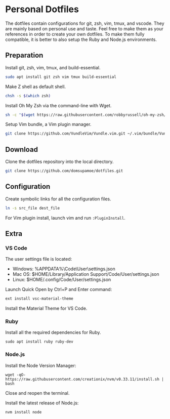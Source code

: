 # Personal Dotfiles

The dotfiles contain configurations for git, zsh, vim, tmux, and vscode. They are mainly based on personal use and taste. Feel free to make them as your references in order to create your own dotfiles. To make them fully compatible, it is better to also setup the Ruby and Node.js environments.

## Preparation

Install git, zsh, vim, tmux, and build-essential.

```bash
sudo apt install git zsh vim tmux build-essential
```

Make Z shell as default shell.

```bash
chsh -s $(which zsh)
```

Install Oh My Zsh via the command-line with Wget.

```bash
sh -c "$(wget https://raw.githubusercontent.com/robbyrussell/oh-my-zsh/master/tools/install.sh -O -)"
```

Setup Vim bundle, a Vim plugin manager.

```bash
git clone https://github.com/VundleVim/Vundle.vim.git ~/.vim/bundle/Vundle.vim
```

## Download

Clone the dotfiles repository into the local directory.

```bash
git clone https://github.com/domsupamoe/dotfiles.git
```

## Configuration

Create symbolic links for all the configuration files.

```bash
ln -s src_file dest_file
```

For Vim plugin install, launch vim and run `:PluginInstall`.

## Extra

### VS Code

The user settings file is located:

* Windows: %APPDATA%\Code\User\settings.json
* Mac OS: $HOME/Library/Application Support/Code/User/settings.json
* Linux: $HOME/.config/Code/User/settings.json

Launch Quick Open by Ctrl+P and Enter command:

```bash
ext install vsc-material-theme
```

Install the Material Theme for VS Code.

### Ruby

Install all the required dependencies for Ruby.

```
sudo apt install ruby ruby-dev
```

### Node.js

Install the Node Version Manager:

```
wget -qO- https://raw.githubusercontent.com/creationix/nvm/v0.33.11/install.sh | bash
```

Close and reopen the terminal.

Install the latest release of Node.js:

```
nvm install node
```

